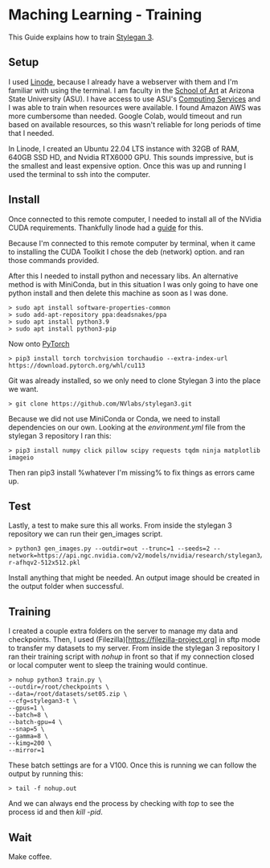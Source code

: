 # Maching Learning - Training

This Guide explains how to train [Stylegan 3](https://github.com/NVlabs/stylegan3).

## Setup

I used [Linode](https://www.linode.com), because I already have a webserver with them and I'm familiar with using the terminal. I am faculty in the [School of Art](https://art.asu.edu) at Arizona State University (ASU). I have access to use ASU's [Computing Services](https://cores.research.asu.edu/research-computing/about) and I was able to train when resources were available. I found Amazon AWS was more cumbersome than needed. Google Colab, would timeout and run based on available resources, so this wasn't reliable for long periods of time that I needed.

In Linode, I created an Ubuntu 22.04 LTS instance with 32GB of RAM, 640GB SSD HD, and Nvidia RTX6000 GPU. This sounds impressive, but is the smallest and least expensive option. Once this was up and running I used the terminal to ssh into the computer.

## Install

Once connected to this remote computer, I needed to install all of the NVidia CUDA requirements. Thankfully linode had a [guide](https://www.linode.com/docs/products/compute/gpu/guides/install-nvidia-cuda/) for this.

Because I'm connected to this remote computer by terminal, when it came to installing the CUDA Toolkit I chose the deb (network) option. and ran those commands provided.

After this I needed to install python and necessary libs. An alternative method is with MiniConda, but in this situation I was only going to have one python install and then delete this machine as soon as I was done.
```
> sudo apt install software-properties-common
> sudo add-apt-repository ppa:deadsnakes/ppa
> sudo apt install python3.9
> sudo apt install python3-pip
```

Now onto [PyTorch](https://pytorch.org/get-started/locally/)
```
> pip3 install torch torchvision torchaudio --extra-index-url https://download.pytorch.org/whl/cu113
```

Git was already installed, so we only need to clone Stylegan 3 into the place we want.
```
> git clone https://github.com/NVlabs/stylegan3.git
```

Because we did not use MiniConda or Conda, we need to install dependencies on our own. Looking at the _environment.yml_ file from the stylegan 3 repository I ran this:
```
> pip3 install numpy click pillow scipy requests tqdm ninja matplotlib imageio
```
Then ran pip3 install %whatever I'm missing% to fix things as errors came up.

## Test

Lastly, a test to make sure this all works. From inside the stylegan 3 repository we can run their gen_images script.
```
> python3 gen_images.py --outdir=out --trunc=1 --seeds=2 --network=https://api.ngc.nvidia.com/v2/models/nvidia/research/stylegan3/versions/1/files/stylegan3-r-afhqv2-512x512.pkl
```

Install anything that might be needed. An output image should be created in the output folder when successful.

## Training

I created a couple extra folders on the server to manage my data and checkpoints. Then, I used (Filezilla)[https://filezilla-project.org] in sftp mode to transfer my datasets to my server. From inside the stylegan 3 repository I ran their training script with _nohup_ in front so that if my connection closed or local computer went to sleep the training would continue.
```
> nohup python3 train.py \
--outdir=/root/checkpoints \
--data=/root/datasets/set05.zip \
--cfg=stylegan3-t \
--gpus=1 \
--batch=8 \
--batch-gpu=4 \
--snap=5 \
--gamma=8 \
--kimg=200 \
--mirror=1
```

These batch settings are for a V100. Once this is running we can follow the output by running this:
```
> tail -f nohup.out
```
And we can always end the process by checking with _top_ to see the process id and then _kill -pid_.

## Wait

Make coffee.
